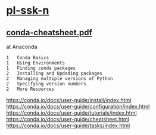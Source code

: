 # [pl-ssk-n](README.md)


## [conda-cheatsheet.pdf](https://conda.io/docs/_downloads/conda-cheatsheet.pdf)
at Anaconda

```
1   Conda Basics
1   Using Environments
1   Finding conda packages
2   Installing and Updading packages
2   Managing multiple versions of Python
2   Specifying version numbers
2   More Resources
```


https://conda.io/docs/user-guide/install/index.html
https://conda.io/docs/user-guide/configuration/index.html
https://conda.io/docs/user-guide/tutorials/index.html
https://conda.io/docs/user-guide/cheatsheet.html  
https://conda.io/docs/user-guide/tasks/index.html

